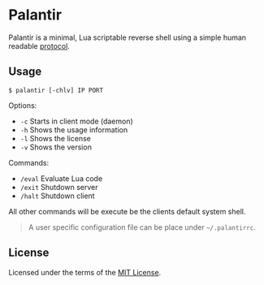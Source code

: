 Palantir
========
Palantir is a minimal, Lua scriptable reverse shell using a simple human 
readable [protocol](doc/PROTOCOL).

Usage
-----
```
$ palantir [-chlv] IP PORT
```

Options:
* `-c` Starts in client mode (daemon)
* `-h` Shows the usage information
* `-l` Shows the license
* `-v` Shows the version

Commands:
* `/eval` Evaluate Lua code
* `/exit` Shutdown server
* `/halt` Shutdown client

All other commands will be execute be the clients default system shell.

> A user specific configuration file can be place under `~/.palantirrc`.

License
-------
Licensed under the terms of the [MIT License](LICENSE).
